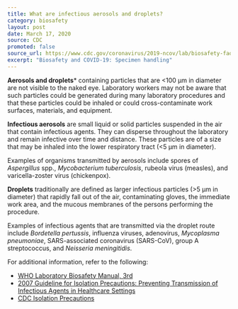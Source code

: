 ```yaml
---
title: What are infectious aerosols and droplets?
category: biosafety
layout: post
date: March 17, 2020
source: CDC
promoted: false
source_url: https://www.cdc.gov/coronavirus/2019-ncov/lab/biosafety-faqs.html
excerpt: "Biosafety and COVID-19: Specimen handling"
---
```


**Aerosols and droplets*** containing particles that are <100 μm in diameter are not visible to the naked eye. Laboratory workers may not be aware that such particles could be generated during many laboratory procedures and that these particles could be inhaled or could cross-contaminate work surfaces, materials, and equipment.

**Infectious aerosols** are small liquid or solid particles suspended in the air that contain infectious agents.  They can disperse throughout the laboratory and remain infective over time and distance. These particles are of a size that may be inhaled into the lower respiratory tract (<5 μm in diameter).

Examples of organisms transmitted by aerosols include spores of _Aspergillus_ spp., _Mycobacterium tuberculosis_, rubeola virus (measles), and varicella-zoster virus (chickenpox).

**Droplets** traditionally are defined as larger infectious particles (>5 μm in diameter) that rapidly fall out of the air, contaminating gloves, the immediate work area, and the mucous membranes of the persons performing the procedure.

Examples of infectious agents that are transmitted via the droplet route include _Bordetella pertussis_, influenza viruses, adenovirus, _Mycoplasma pneumoniae_, SARS-associated coronavirus (SARS-CoV), group A streptococcus, and _Neisseria meningitidis_.

For additional information, refer to the following:

* [WHO Laboratory Biosafety Manual, 3rd](https://www.who.int/csr/resources/publications/biosafety/Biosafety7.pdf?ua=1)
* [2007 Guideline for Isolation Precautions: Preventing Transmission of Infectious Agents in Healthcare Settings](https://www.cdc.gov/infectioncontrol/pdf/guidelines/isolation-guidelines-H.pdf)
* [CDC Isolation Precautions](https://www.cdc.gov/infectioncontrol/guidelines/isolation/index.html#5)